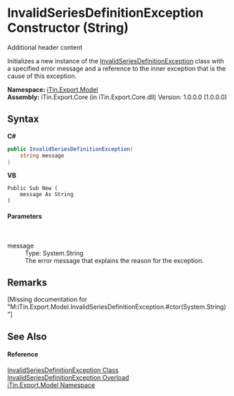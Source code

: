 # InvalidSeriesDefinitionException Constructor (String)
Additional header content 

Initializes a new instance of the <a href="T_iTin_Export_Model_InvalidSeriesDefinitionException">InvalidSeriesDefinitionException</a> class with a specified error message and a reference to the inner exception that is the cause of this exception.

**Namespace:**&nbsp;<a href="N_iTin_Export_Model">iTin.Export.Model</a><br />**Assembly:**&nbsp;iTin.Export.Core (in iTin.Export.Core.dll) Version: 1.0.0.0 (1.0.0.0)

## Syntax

**C#**<br />
``` C#
public InvalidSeriesDefinitionException(
	string message
)
```

**VB**<br />
``` VB
Public Sub New ( 
	message As String
)
```


#### Parameters
&nbsp;<dl><dt>message</dt><dd>Type: System.String<br />The error message that explains the reason for the exception.</dd></dl>

## Remarks
\[Missing <remarks> documentation for "M:iTin.Export.Model.InvalidSeriesDefinitionException.#ctor(System.String)"\]

## See Also


#### Reference
<a href="T_iTin_Export_Model_InvalidSeriesDefinitionException">InvalidSeriesDefinitionException Class</a><br /><a href="Overload_iTin_Export_Model_InvalidSeriesDefinitionException__ctor">InvalidSeriesDefinitionException Overload</a><br /><a href="N_iTin_Export_Model">iTin.Export.Model Namespace</a><br />
